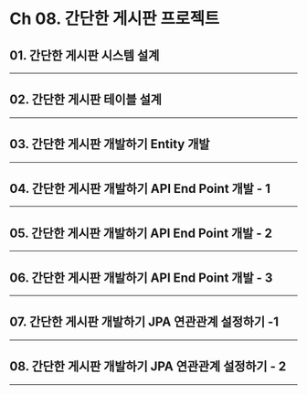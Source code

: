 # Ch 08. 간단한 게시판 프로젝트
## 01. 간단한 게시판 시스템 설계
---

## 02. 간단한 게시판 테이블 설계
---

## 03. 간단한 게시판 개발하기 Entity 개발
---

## 04. 간단한 게시판 개발하기 API End Point 개발 - 1
---

## 05. 간단한 게시판 개발하기 API End Point 개발 - 2
---

## 06. 간단한 게시판 개발하기 API End Point 개발 - 3
---

## 07. 간단한 게시판 개발하기 JPA 연관관계 설정하기 -1
---

## 08. 간단한 게시판 개발하기 JPA 연관관계 설정하기 - 2
---





